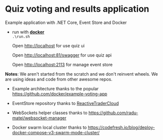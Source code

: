 # Quiz voting and results application
Example application with .NET Core, Event Store and Docker

* run with [**docker**](https://www.docker.com/products/docker)  
  ``.\run.sh``
  
  Open <http://localhost> for use quiz ui
  
  Open <http://localhost:81/swagger> for use quiz api
  
  Open <http://localhost:2113> for manage event store
  
**Notes**: We aren't started from the scratch and we don't reinvent wheels. We are using ideas and code from other awesome repos.

* Example architecture thanks to the popular   
  <https://github.com/docker/example-voting-app>

* EventStore repository thanks to [ReactiveTraderCloud](https://github.com/AdaptiveConsulting/ReactiveTraderCloud)

* WebSockets helper classes thanks to
  <https://github.com/radu-matei/websocket-manager>

* Docker swarm local cluster thanks to
  <https://codefresh.io/blog/deploy-docker-compose-v3-swarm-mode-cluster/>
  
